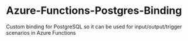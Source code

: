 # Azure-Functions-Postgres-Binding
Custom binding for PostgreSQL so it can be used for input/output/trigger scenarios in Azure Functions
